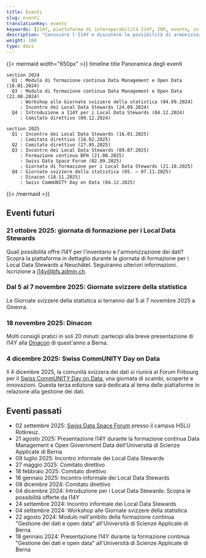 ```yaml
---
title: Eventi
slug: eventi
translationKey: events
keywords: [I14Y, piattaforma di interoperabilità I14Y, IOP, evento, informazione, formazione, scambio]
description: "Conoscere l'I14Y e discutere le possibilità di armonizzazione dei dati: l'Unità Interoperabilità organizza regolarmente eventi sulla piattaforma e sull'armonizzazione dei dati. Saremo lieti della vostra partecipazione."
weight: 100
type: docs
---
```


{{< mermaid width="650px" >}}
timeline
    title Panoramica degli eventi

    section 2024
      Q1 : Modulo di formazione continua Data Management e Open Data (18.01.2024)
      Q3 : Modulo di formazione continua Data Management e Open Data (22.08.2024)
         : Workshop alle Giornate svizzere della statistica (04.09.2024)
         : Incontro dei Local Data Stewards (24.09.2024)
      Q4 : Introduzione a I14Y per i Local Data Stewards (04.12.2024)
         : Comitato direttivo (09.12.2024)

    section 2025
      Q1 : Incontro dei Local Data Stewards (16.01.2025)
         : Comitato direttivo (18.02.2025)
      Q2 : Comitato direttivo (27.05.2025)
      Q3 : Incontro dei Local Data Stewards (09.07.2025)
         : Formazione continua BFH (21.08.2025)
         : Swiss Data Space Forum (02.09.2025)
         : Giornata di formazione per i Local Data Stewards (21.10.2025)
      Q4 : Giornate svizzere della statistica (05. – 07.11.2025)
         : Dinacon (18.11.2025)
         : Swiss CommUNITY Day on Data (04.12.2025)
{{< /mermaid >}}

## Eventi futuri

### 21 ottobre 2025: giornata di formazione per i Local Data Stewards
Quali possibilità offre I14Y per l'inventario e l'armonizzazione dei dati? Scopra la piattaforma in dettaglio durante la giornata di formazione per i Local Data Stewards a Neuchâtel. Seguiranno ulteriori informazioni. Iscrizione a [i14y@bfs.admin.ch](mailto:i14y@bfs.admin.ch).   

### Dal 5 al 7 novembre 2025: Giornate svizzere della statistica
Le Giornate svizzere della statistica si terranno dal 5 al 7 novembre 2025 a Ginevra.

### 18 novembre 2025: Dinacon
Molti consigli pratici in soli 20 minuti: partecipi alla breve presentazione di I14Y alla [Dinacon](https://dinacon.ch) di quest'anno a Berna. 

### 4 dicembre 2025: Swiss CommUNITY Day on Data
Il 4 dicembre 2025, la comunità svizzera dei dati si riunirà al Forum Fribourg per il [Swiss CommUNITY Day on Data](https://swissdatacommunity.ch/alle-events/swisscommunity-day-on-data-2025/), una giornata di scambi, scoperte e innovazioni. Questa terza edizione sarà dedicata al tema delle piattaforme in relazione alla gestione dei dati.

## Eventi passati

- 02 settembre 2025: [Swiss Data Space Forum](https://forum.swissdataalliance.ch) presso il campus HSLU Rotkreuz.
- 21 agosto 2025: Presentazione I14Y durante la formazione continua Data Management e Open Government Data dell'Università di Scienze Applicate di Berna
- 09 luglio 2025: Incontro informale dei Local Data Stewards
- 27 maggio 2025: Comitato direttivo
- 18 febbraio 2025: Comitato direttivo
- 16 gennaio 2025: Incontro informale dei Local Data Stewards
- 09 dicembre 2024: Comitato direttivo
- 04 dicembre 2024: Introduzione per i Local Data Stewards: Scopra le possibilità offerte da I14Y
- 24 settembre 2024: Incontro informale dei Local Data Stewards
- 04 settembre 2024: Workshop alle Giornate svizzere della statistica
- 22 agosto 2024: Modulo nell'ambito della formazione continua "Gestione dei dati e open data" all'Università di Scienze Applicate di Berna
- 18 gennaio 2024: Presentazione I14Y durante la formazione continua "Gestione dei dati e open data" all'Università di Scienze Applicate di Berna
